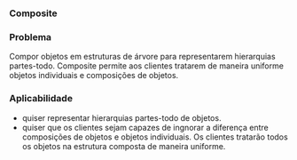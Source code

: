 ### Composite

### Problema

Compor objetos em estruturas de árvore para representarem hierarquias partes-todo.
Composite permite aos clientes tratarem de maneira uniforme objetos individuais e composições de objetos.

### Aplicabilidade

- quiser representar hierarquias partes-todo de objetos.
- quiser que os clientes sejam capazes de ingnorar a diferença entre composições de objetos e objetos individuais. Os clientes tratarão todos os objetos na estrutura composta de maneira uniforme.

